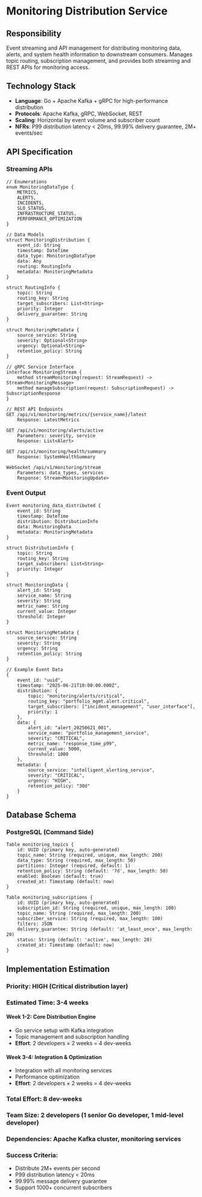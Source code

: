 # Monitoring Distribution Service

## Responsibility
Event streaming and API management for distributing monitoring data, alerts, and system health information to downstream consumers. Manages topic routing, subscription management, and provides both streaming and REST APIs for monitoring access.

## Technology Stack
- **Language**: Go + Apache Kafka + gRPC for high-performance distribution
- **Protocols**: Apache Kafka, gRPC, WebSocket, REST
- **Scaling**: Horizontal by event volume and subscriber count
- **NFRs**: P99 distribution latency < 20ms, 99.99% delivery guarantee, 2M+ events/sec

## API Specification

### Streaming APIs
```pseudo
// Enumerations
enum MonitoringDataType {
    METRICS,
    ALERTS,
    INCIDENTS,
    SLO_STATUS,
    INFRASTRUCTURE_STATUS,
    PERFORMANCE_OPTIMIZATION
}

// Data Models
struct MonitoringDistribution {
    event_id: String
    timestamp: DateTime
    data_type: MonitoringDataType
    data: Any
    routing: RoutingInfo
    metadata: MonitoringMetadata
}

struct RoutingInfo {
    topic: String
    routing_key: String
    target_subscribers: List<String>
    priority: Integer
    delivery_guarantee: String
}

struct MonitoringMetadata {
    source_service: String
    severity: Optional<String>
    urgency: Optional<String>
    retention_policy: String
}

// gRPC Service Interface
interface MonitoringStream {
    method streamMonitoring(request: StreamRequest) -> Stream<MonitoringMessage>
    method manageSubscription(request: SubscriptionRequest) -> SubscriptionResponse
}

// REST API Endpoints
GET /api/v1/monitoring/metrics/{service_name}/latest
    Response: LatestMetrics

GET /api/v1/monitoring/alerts/active
    Parameters: severity, service
    Response: List<Alert>

GET /api/v1/monitoring/health/summary
    Response: SystemHealthSummary

WebSocket /api/v1/monitoring/stream
    Parameters: data_types, services
    Response: Stream<MonitoringUpdate>
```

### Event Output
```pseudo
Event monitoring_data_distributed {
    event_id: String
    timestamp: DateTime
    distribution: DistributionInfo
    data: MonitoringData
    metadata: MonitoringMetadata
}

struct DistributionInfo {
    topic: String
    routing_key: String
    target_subscribers: List<String>
    priority: Integer
}

struct MonitoringData {
    alert_id: String
    service_name: String
    severity: String
    metric_name: String
    current_value: Integer
    threshold: Integer
}

struct MonitoringMetadata {
    source_service: String
    severity: String
    urgency: String
    retention_policy: String
}

// Example Event Data
{
    event_id: "uuid",
    timestamp: "2025-06-21T10:00:00.000Z",
    distribution: {
        topic: "monitoring/alerts/critical",
        routing_key: "portfolio_mgmt.alert.critical",
        target_subscribers: ["incident_management", "user_interface"],
        priority: 1
    },
    data: {
        alert_id: "alert_20250621_001",
        service_name: "portfolio_management_service",
        severity: "CRITICAL",
        metric_name: "response_time_p99",
        current_value: 5000,
        threshold: 1000
    },
    metadata: {
        source_service: "intelligent_alerting_service",
        severity: "CRITICAL",
        urgency: "HIGH",
        retention_policy: "30d"
    }
}
```

## Database Schema

### PostgreSQL (Command Side)
```pseudo
Table monitoring_topics {
    id: UUID (primary key, auto-generated)
    topic_name: String (required, unique, max_length: 200)
    data_type: String (required, max_length: 50)
    partitions: Integer (required, default: 1)
    retention_policy: String (default: '7d', max_length: 50)
    enabled: Boolean (default: true)
    created_at: Timestamp (default: now)
}

Table monitoring_subscriptions {
    id: UUID (primary key, auto-generated)
    subscription_id: String (required, unique, max_length: 100)
    topic_name: String (required, max_length: 200)
    subscriber_service: String (required, max_length: 100)
    filters: JSON
    delivery_guarantee: String (default: 'at_least_once', max_length: 20)
    status: String (default: 'active', max_length: 20)
    created_at: Timestamp (default: now)
}
```

## Implementation Estimation

### Priority: **HIGH** (Critical distribution layer)
### Estimated Time: **3-4 weeks**

#### Week 1-2: Core Distribution Engine
- Go service setup with Kafka integration
- Topic management and subscription handling
- **Effort**: 2 developers × 2 weeks = 4 dev-weeks

#### Week 3-4: Integration & Optimization
- Integration with all monitoring services
- Performance optimization
- **Effort**: 2 developers × 2 weeks = 4 dev-weeks

### Total Effort: **8 dev-weeks**
### Team Size: **2 developers** (1 senior Go developer, 1 mid-level developer)
### Dependencies: Apache Kafka cluster, monitoring services

### Success Criteria:
- Distribute 2M+ events per second
- P99 distribution latency < 20ms
- 99.99% message delivery guarantee
- Support 1000+ concurrent subscribers
